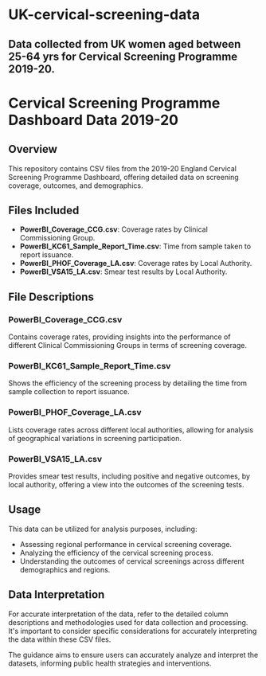 # UK-cervical-screening-data
## Data collected from UK women aged between 25-64 yrs for Cervical Screening Programme 2019-20.


# Cervical Screening Programme Dashboard Data 2019-20

## Overview
This repository contains CSV files from the 2019-20 England Cervical Screening Programme Dashboard, offering detailed data on screening coverage, outcomes, and demographics.

## Files Included

- **PowerBI_Coverage_CCG.csv**: Coverage rates by Clinical Commissioning Group.
- **PowerBI_KC61_Sample_Report_Time.csv**: Time from sample taken to report issuance.
- **PowerBI_PHOF_Coverage_LA.csv**: Coverage rates by Local Authority.
- **PowerBI_VSA15_LA.csv**: Smear test results by Local Authority.

## File Descriptions

### PowerBI_Coverage_CCG.csv
Contains coverage rates, providing insights into the performance of different Clinical Commissioning Groups in terms of screening coverage.

### PowerBI_KC61_Sample_Report_Time.csv
Shows the efficiency of the screening process by detailing the time from sample collection to report issuance.

### PowerBI_PHOF_Coverage_LA.csv
Lists coverage rates across different local authorities, allowing for analysis of geographical variations in screening participation.

### PowerBI_VSA15_LA.csv
Provides smear test results, including positive and negative outcomes, by local authority, offering a view into the outcomes of the screening tests.

## Usage

This data can be utilized for analysis purposes, including:
- Assessing regional performance in cervical screening coverage.
- Analyzing the efficiency of the cervical screening process.
- Understanding the outcomes of cervical screenings across different demographics and regions.

## Data Interpretation

For accurate interpretation of the data, refer to the detailed column descriptions and methodologies used for data collection and processing. It's important to consider specific considerations for accurately interpreting the data within these CSV files.

The guidance aims to ensure users can accurately analyze and interpret the datasets, informing public health strategies and interventions.

